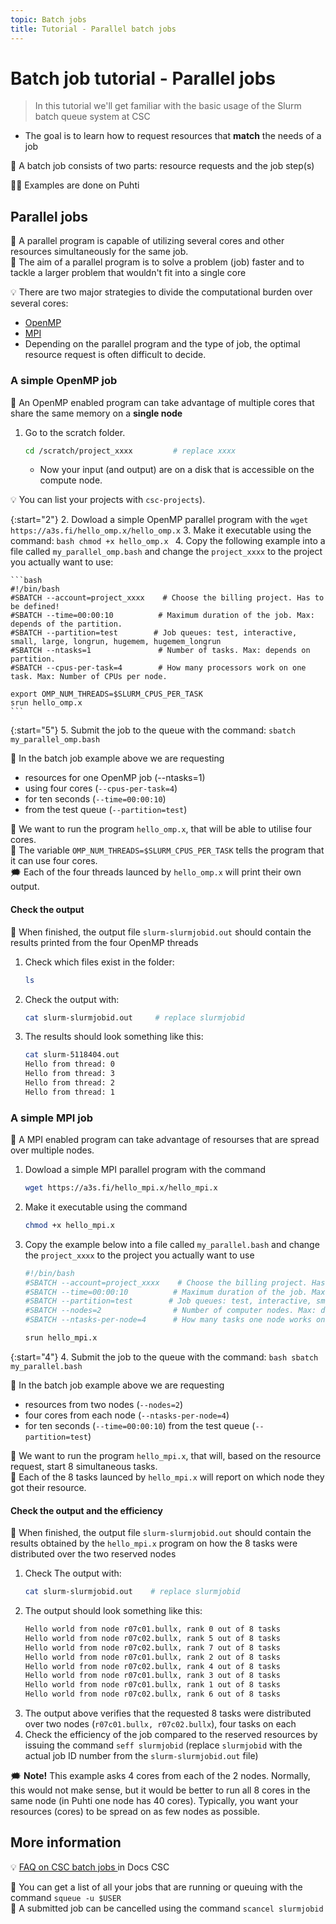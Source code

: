 ```yaml
---
topic: Batch jobs
title: Tutorial - Parallel batch jobs
---
```


# Batch job tutorial - Parallel jobs

> In this tutorial we'll get familiar with the basic usage of the Slurm batch queue system at CSC
- The goal is to learn how to request resources that **match** the needs of a job  

💬 A batch job consists of two parts: resource requests and the job step(s)

☝🏻 Examples are done on Puhti 

## Parallel jobs
💬 A parallel program is capable of utilizing several cores and other resources simultaneously for the same job.  
💬 The aim of a parallel program is to solve a problem (job) faster and to tackle a larger problem that wouldn't fit into a single core

💡 There are two major strategies to divide the computational burden over several cores:
- [OpenMP](https://e-learn.csc.fi/pluginfile.php/3007/mod_resource/content/1/09-OpenMP-intro.pdf) 
- [MPI](https://e-learn.csc.fi/pluginfile.php/2997/mod_resource/content/1/04-intro-to-mpi.pdf)
- Depending on the parallel program and the type of job, the optimal resource request is often difficult to decide.

### A simple OpenMP job
💬 An OpenMP enabled program can take advantage of multiple cores that share the same memory on a **single node** 

1. Go to the scratch folder. 
    ```bash
    cd /scratch/project_xxxx         # replace xxxx
    ```
    - Now your input (and output) are on a disk that is accessible on the compute node.
    
💡 You can list your projects with `csc-projects`). 

{:start="2"}
2. Dowload a simple OpenMP parallel program with the
    ```
    wget https://a3s.fi/hello_omp.x/hello_omp.x
    ```
3. Make it executable using the command:
    ```bash
    chmod +x hello_omp.x
    ``` 
4. Copy the following example into a file called `my_parallel_omp.bash` and change the `project_xxxx` to the project you actually want to use:

    ```bash
    #!/bin/bash
    #SBATCH --account=project_xxxx    # Choose the billing project. Has to be defined!
    #SBATCH --time=00:00:10          # Maximum duration of the job. Max: depends of the partition. 
    #SBATCH --partition=test        # Job queues: test, interactive, small, large, longrun, hugemem, hugemem_longrun
    #SBATCH --ntasks=1               # Number of tasks. Max: depends on partition.
    #SBATCH --cpus-per-task=4        # How many processors work on one task. Max: Number of CPUs per node.

    export OMP_NUM_THREADS=$SLURM_CPUS_PER_TASK
    srun hello_omp.x
    ```

{:start="5"}
5. Submit the job to the queue with the command:
    ```
    sbatch my_parallel_omp.bash
    ```

💬 In the batch job example above we are requesting 
- resources for one OpenMP job (--ntasks=1)
- using four cores (`--cpus-per-task=4`)
- for ten seconds (`--time=00:00:10`)
- from the test queue (`--partition=test`)

💬 We want to run the program `hello_omp.x`, that will be able to utilise four cores.  
💭 The variable `OMP_NUM_THREADS=$SLURM_CPUS_PER_TASK` tells the program that it can use four cores.   
🗯 Each of the four threads launced by `hello_omp.x` will print their own output.

#### Check the output
💬 When finished, the output file `slurm-slurmjobid.out` should contain the results printed from the four OpenMP threads 

1. Check which files exist in the folder:
    ```bash
    ls
    ```
2. Check the output with:
    ```bash
    cat slurm-slurmjobid.out     # replace slurmjobid
    ``` 
3. The results should look something like this: 
    ```bash
    cat slurm-5118404.out
    Hello from thread: 0
    Hello from thread: 3
    Hello from thread: 2
    Hello from thread: 1
    ```

### A simple MPI job
💬 A MPI enabled program can take advantage of resourses that are spread over multiple nodes.

1. Dowload a simple MPI parallel program with the command 
    ```bash
    wget https://a3s.fi/hello_mpi.x/hello_mpi.x
    ```
2. Make it executable using the command 
    ```bash
    chmod +x hello_mpi.x
    ``` 
3. Copy the example below into a file called `my_parallel.bash` and change the `project_xxxx` to the project you actually want to use

    ```bash
    #!/bin/bash
    #SBATCH --account=project_xxxx    # Choose the billing project. Has to be defined!
    #SBATCH --time=00:00:10          # Maximum duration of the job. Max: depends of the partition. 
    #SBATCH --partition=test        # Job queues: test, interactive, small, large, longrun, hugemem, hugemem_longrun
    #SBATCH --nodes=2                # Number of computer nodes. Max: depends on partition.
    #SBATCH --ntasks-per-node=4      # How many tasks one node works on. Depends on max cores and memory of a node.

    srun hello_mpi.x
    ```

{:start="4"}
4. Submit the job to the queue with the command:
    ```bash
    sbatch my_parallel.bash
    ```

💬 In the batch job example above we are requesting 
- resources from two nodes (`--nodes=2`)
- four cores from each node (`--ntasks-per-node=4`)
- for ten seconds (`--time=00:00:10`) from the test queue (`--partition=test`)

💬 We want to run the program `hello_mpi.x`, that will, based on the resource request, start 8 simultaneous tasks.  
💬 Each of the 8 tasks launced by `hello_mpi.x` will report on which node they got their resource. 

#### Check the output and the efficiency
💬 When finished, the output file `slurm-slurmjobid.out` should contain the results obtained by the `hello_mpi.x` program on how the 8 tasks were distributed over the two reserved nodes

1. Check The output with:
    ```bash
    cat slurm-slurmjobid.out    # replace slurmjobid
    ```
2. The output should look something like this:
    ```bash
    Hello world from node r07c01.bullx, rank 0 out of 8 tasks
    Hello world from node r07c02.bullx, rank 5 out of 8 tasks
    Hello world from node r07c02.bullx, rank 7 out of 8 tasks
    Hello world from node r07c01.bullx, rank 2 out of 8 tasks
    Hello world from node r07c02.bullx, rank 4 out of 8 tasks
    Hello world from node r07c01.bullx, rank 3 out of 8 tasks
    Hello world from node r07c01.bullx, rank 1 out of 8 tasks
    Hello world from node r07c02.bullx, rank 6 out of 8 tasks
    ```
3. The output above verifies that the requested 8 tasks were distributed over two nodes (`r07c01.bullx, r07c02.bullx`), four tasks on each
4. Check the efficiency of the job compared to the reserved resources by issuing the command `seff slurmjobid` (replace `slurmjobid` with the actual job ID number from the `slurm-slurmjobid.out` file)

🗯 **Note!** This example asks 4 cores from each of the 2 nodes. Normally, this would not make sense, but it would be better to run all 8 cores in the same node (in Puhti one node has 40 cores). Typically, you want your resources (cores) to be spread on as few nodes as possible.

## More information
💡 [FAQ on CSC batch jobs ](https://docs.csc.fi/support/faq/#batch-jobs) in Docs CSC

💭 You can get a list of all your jobs that are running or queuing with the command `squeue -u $USER`  
💭 A submitted job can be cancelled using the command `scancel slurmjobid` 
